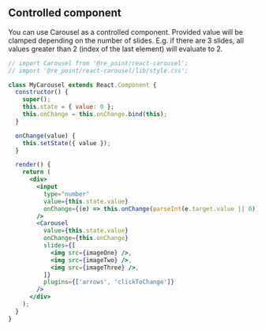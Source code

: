 ## Controlled component

You can use Carousel as a controlled component. Provided value will be clamped depending on the number of slides. E.g. if there are 3 slides, all values greater than 2 (index of the last element) will evaluate to 2.

```jsx render
// import Carousel from '@re_point/react-carousel';
// import '@re_point/react-carousel/lib/style.css';

class MyCarousel extends React.Component {
  constructor() {
    super();
    this.state = { value: 0 };
    this.onChange = this.onChange.bind(this);
  }

  onChange(value) {
    this.setState({ value });
  }

  render() {
    return (
      <div>
        <input
          type="number"
          value={this.state.value}
          onChange={(e) => this.onChange(parseInt(e.target.value || 0))}
        />
        <Carousel
          value={this.state.value}
          onChange={this.onChange}
          slides={[
            <img src={imageOne} />,
            <img src={imageTwo} />,
            <img src={imageThree} />,
          ]}
          plugins={['arrows', 'clickToChange']}
        />
      </div>
    );
  }
}
```
